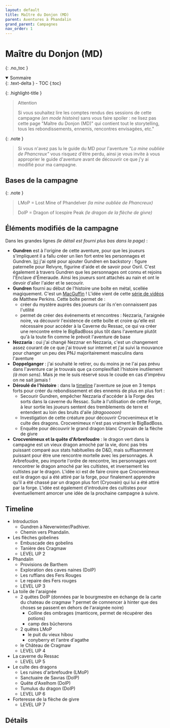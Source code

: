 ```yaml
---
layout: default
title: Maître du Donjon (MD)
parent: Aventures à Phandalin
grand_parent: Campagnes
nav_order: 1
---
```


# Maître du Donjon (MD)
{: .no_toc }

<details open markdown="block">
  <summary>
    Sommaire
  </summary>
  {: .text-delta }
- TOC
{:toc}
</details>


{: .highlight-title }
> Attention
>
> Si vous souhaitez lire les comptes rendus des sessions de cette campagne _(en mode histoire)_ sans vous faire spoiler : ne lisez pas cette page "Maître du Donjon (MD)" qui contient tout le storytelling, tous les rebondissements, ennemis, rencontres envisagées, etc."

{: .note }
> Si vous n'avez pas lu le guide du MD pour l'aventure _"La mine oubliée de Phancreux"_ vous risquez d'être perdu, ainsi je vous invite à vous approprier le guide d'aventure avant de découvrir ce que j'y ai modifié pour ma campagne.


## Bases de la campagne

{: .note }
> LMoP = Lost Mine of Phandelver _(la mine oubliée de Phancreux)_
> 
> DoIP = Dragon of Icespire Peak _(le dragon de la flèche de givre)_

## Éléments modifiés de la campagne

Dans les grandes lignes _(le détail est fourni plus bas dans la page)_ :
 - **Gundren** est à l'origine de cette aventure, pour que les joueurs s'impliquent il a fallu créer un lien fort entre les personnages et Gundren. [Ici](/campagnes/2023-aventures-a-phandalin/#personnages--héros) j'ai opté pour ajouter Gundren en backstory : figure paternelle pour Relvyre, figurine d'aide et de savoir pour Osril. C'est également à travers Gundren que les personnages ont connu et rejoins l'Enclave d'Émeraude. Ainsi les joueurs sont attachés au nain et ont le devoir d'aller l'aider et le secourir.
 - **Gundren** fourni au début de l'histoire une boîte en métal, scellée magiquement. C'est un [MacGuffin](https://fr.wikipedia.org/wiki/MacGuffin) ! L'idée vient de cette [série de vidéos](https://www.youtube.com/playlist?list=PLmtuNGN3ZDJEFDhOcwfFc0-OpZ7omueRx) de Matthew Perkins. Cette boîte permet de :
   - créer du mystère auprès des joueurs car ils n'en connaissent pas l'utilité
   - permet de créer des événements et rencontres : Nezzaria, l'araignée noire, va découvrir l'existence de cette boîte et croire qu'elle est nécessaire pour accéder à la Caverne du Ressac, ce qui va créer une rencontre entre le BigBadBoss plus tôt dans l'aventure plutôt qu'à la toute fin comme le prévoit l'aventure de base
 - **Nezzaria** : oui j'ai changé Nezznar en Nezzaria, c'est un changement assez courant de ce que j'ai trouvé sur internet et j'ai suivi la mouvance pour changer un peu des PNJ majoritairement masculins dans l'aventure
 - **Doppelganger** : j'ai souhaité le retirer, ou du moins je ne l'ai pas prévu dans l'aventure car je trouvais que ça complexifiait l'histoire inutilement _(à mon sens)_. Mais je me le suis réservé sous le coude en cas d'imprévu on ne sait jamais !
 - **Déroulé de l'histoire** : dans la [timeline](#Timeline) l'aventure se joue en 3 temps forts pour créer du rebondissement et des ennemis de plus en plus fort :
   - Secourir Gundren, empêcher Nezzaria d'accéder à la Forge des sorts dans la caverne du Ressac. Suite à l'utilisation de cette Forge, à leur sortie les joueurs sentent des tremblements de terre et entendent au loin des bruits d'aile _(dragooooon)_
   - Investigation de cette créature pour découvrir Crocvenimeux et le culte des dragons. Crocvenimeux n'est pas vraiment le BigBadBoss.
   - Enquête pour découvrir le grand dragon blanc Cryovain de la flèche de givre
 - **Crocvenimeux et la quête d'Arbrefoudre** : le dragon vert dans la campagne est un vieux dragon amoché par la vie, donc pas très puissant comparé aux stats habituelles de D&D, mais suffisamment puissant pour être une rencontre mortelle avec les personnages. À Arbrefoudre, peu importe l'ordre de rencontre, les personnages vont rencontrer le dragon amoché par les cultistes, et inversement les cultistes par le dragon. L'idée ici est de faire croire que Crocvenimeux est le dragon qui a été attiré par la forge, pour finalement apprendre qu'il a été chassé par un dragon plus fort (Cryovain) qui lui a été attiré par la forge. L'idée est également d'introduire des cultistes pour éventuellement amorcer une idée de la prochaine campagne à suivre.


## Timeline

- Introduction
  - Gundren à Neverwinter/Padhiver.
  - Chemin vers Phandalin.
- Les flèches gobelines
	- Embuscade des gobelins
	- Tanière des Cragmaw
	- LEVEL UP 2
- Phandalin
	- Provisions de Barthem 
	- Exploration des caves naines (DoIP)
	- Les ruffians des Fers Rouges
	- Le repaire des Fers rouges
	- LEVEL UP 3
- La toile de l'araignée
	- 2 quêtes DoIP (données par le bourgmestre en échange de la carte du chateau de cragmaw ? permet de comnencer à hinter que des choses se passent en dehors de l'araignée noire)
		- Colline des ombrages (manticore, permet de récupérer des potions)
		- camp des bûcherons
	- 2 quêtes LMoP 
		- le puit du vieux hibou 
		- conyberry et l'antre d'agathe
	- le Château de Cragmaw
	- LEVEL UP 4
- La caverne du Ressac
	- LEVEL UP 5
- Le culte des dragons
	- Les ruines d'arbrefoudre (LMoP)
	- Sanctuaire de Savras (DoIP)
	- Quête d'Axelhom (DoIP)
	- Tumulus du dragon (DoIP)
	- LEVEL UP 6
- Forteresse de la flèche de givre
	- LEVEL UP 7

## Détails

